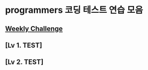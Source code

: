 # programmers 코딩 테스트 연습 모음

## [Weekly Challenge](http://www.naver.com/)
## [Lv 1. TEST]
## [Lv 2. TEST]
